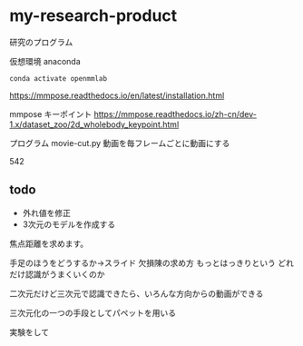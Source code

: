 # my-research-product
研究のプログラム

仮想環境 anaconda
```
conda activate openmmlab
```
https://mmpose.readthedocs.io/en/latest/installation.html


mmpose キーポイント
https://mmpose.readthedocs.io/zh-cn/dev-1.x/dataset_zoo/2d_wholebody_keypoint.html


プログラム
movie-cut.py
動画を毎フレームごとに動画にする

542

## todo
- 外れ値を修正
- 3次元のモデルを作成する


焦点距離を求めます。

手足のほうをどうするか→スライド
欠損陳の求め方
もっとはっきりという
どれだけ認識がうまくいくのか

二次元だけど三次元で認識できたら、いろんな方向からの動画ができる

三次元化の一つの手段としてパペットを用いる


実験をして
